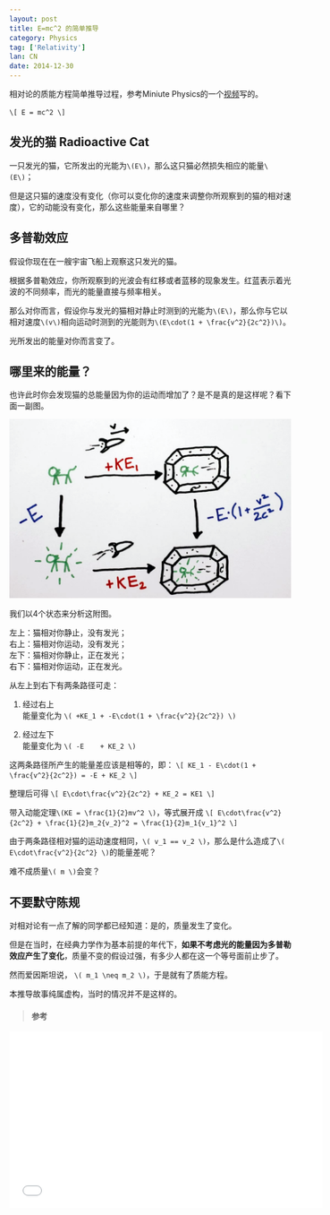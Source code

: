 ```yaml
---
layout: post
title: E=mc^2 的简单推导
category: Physics
tag: ['Relativity']
lan: CN
date: 2014-12-30
---
```


相对论的质能方程简单推导过程，参考Miniute Physics的一个<a href="https://www.youtube.com/watch?v=hW7DW9NIO9M">视频</a>写的。

<!--preview-->

`\[ E = mc^2 \]`

## 发光的猫 Radioactive Cat

一只发光的猫，它所发出的光能为`\(E\)`，那么这只猫必然损失相应的能量`\(E\)`；

但是这只猫的速度没有变化（你可以变化你的速度来调整你所观察到的猫的相对速度），它的动能没有变化，那么这些能量来自哪里？

## 多普勒效应

假设你现在在一艘宇宙飞船上观察这只发光的猫。

根据多普勒效应，你所观察到的光波会有红移或者蓝移的现象发生。红蓝表示着光波的不同频率，而光的能量直接与频率相关。

那么对你而言，假设你与发光的猫相对静止时测到的光能为`\(E\)`，那么你与它以相对速度`\(v\)`相向运动时测到的光能则为`\(E\cdot(1 + \frac{v^2}{2c^2})\)`。

光所发出的能量对你而言变了。

## 哪里来的能量？

也许此时你会发现猫的总能量因为你的运动而增加了？是不是真的是这样呢？看下面一副图。

![extra energy](/images/emc2/silly_analysis.png)

我们以4个状态来分析这附图。

左上：猫相对你静止，没有发光；<br/>
右上：猫相对你运动，没有发光；<br/>
左下：猫相对你静止，正在发光；<br/>
右下：猫相对你运动，正在发光。

从左上到右下有两条路径可走：

1. 经过右上 <br/>
    能量变化为 `\( +KE_1 + -E\cdot(1 + \frac{v^2}{2c^2}) \)`

2. 经过左下 <br/>
    能量变化为 `\( -E    + KE_2 \)`

这两条路径所产生的能量差应该是相等的，即：
`\[ KE_1 - E\cdot(1 + \frac{v^2}{2c^2}) = -E + KE_2 \]`

整理后可得
`\[ E\cdot\frac{v^2}{2c^2} + KE_2 = KE1 \]`

带入动能定理`\(KE = \frac{1}{2}mv^2 \)`，等式展开成
`\[ E\cdot\frac{v^2}{2c^2} + \frac{1}{2}m_2{v_2}^2 = \frac{1}{2}m_1{v_1}^2 \]`

由于两条路径相对猫的运动速度相同，`\( v_1 == v_2 \)`，那么是什么造成了`\( E\cdot\frac{v^2}{2c^2} \)`的能量差呢？

难不成质量`\( m \)`会变？

## 不要默守陈规

对相对论有一点了解的同学都已经知道：是的，质量发生了变化。

但是在当时，在经典力学作为基本前提的年代下，__如果不考虑光的能量因为多普勒效应产生了变化__，质量不变的假设过强，有多少人都在这一个等号面前止步了。

然而爱因斯坦说， `\( m_1 \neq m_2 \)`，于是就有了质能方程。

本推导故事纯属虚构，当时的情况并不是这样的。

<blockquote><h4>参考</h4></blockquote>

<iframe width="560" height="315" src="//www.youtube.com/embed/hW7DW9NIO9M" frameborder="0" allowfullscreen style="margin-left: auto; margin-right: auto;"></iframe>
